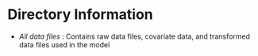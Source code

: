 # Directory Information
- *All data files* :
  Contains raw data files, covariate data, and transformed data files used in the model
